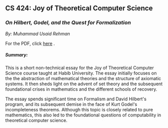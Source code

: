 ## CS 424: Joy of Theoretical Computer Science 
### _On Hilbert, Godel, and the Quest for Formalization_

*By: Muhammad Usaid Rehman*

For the PDF, click [here](https://raw.githubusercontent.com/m-usaid/CS424-Essay/main/cs424essay_UsaidRehman.pdf)
.

##### Summary:
This is a short non-technical essay for the Joy of Theoretical Computer Science course
taught at Habib University. The essay initially focuses on the the abstraction of mathematical
theories and the structure of axiomatic systems. It then sheds light on 
the advent of set theory and the subsequent foundational crises in mathematics and
the different schools of recovery. 

The essay spends significant time on Formalism and David Hilbert's program, and 
its subsequent demise in the face of Kurt Godel's incompleteness theorems. 
Although this topic is closely related to pure mathematics, this also led to
the foundational questions of computability in theoretical computer science.
